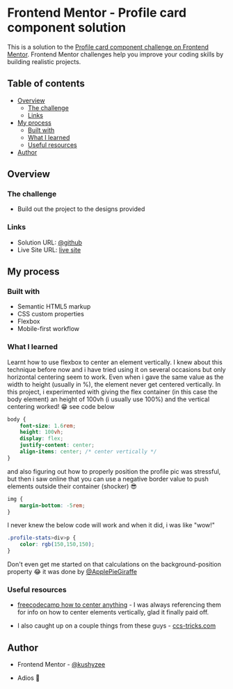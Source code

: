 # Frontend Mentor - Profile card component solution

This is a solution to the [Profile card component challenge on Frontend Mentor](https://www.frontendmentor.io/challenges/profile-card-component-cfArpWshJ). Frontend Mentor challenges help you improve your coding skills by building realistic projects. 

## Table of contents

- [Overview](#overview)
  - [The challenge](#the-challenge)
  - [Links](#links)
- [My process](#my-process)
  - [Built with](#built-with)
  - [What I learned](#what-i-learned)
  - [Useful resources](#useful-resources)
- [Author](#author)

## Overview

### The challenge

- Build out the project to the designs provided

### Links

- Solution URL: [@github](https://github.com/kushyzee/profile-card-component-with-html-and-css/)
- Live Site URL: [live site](https://kushyzee.github.io/profile-card-component-with-html-and-css/)

## My process

### Built with

- Semantic HTML5 markup
- CSS custom properties
- Flexbox
- Mobile-first workflow

### What I learned

Learnt how to use flexbox to center an element vertically. I knew about this technique before now and i have tried using it on several occasions but only horizontal centering seem to work. Even when i gave the same value as the width to height (usually in %), the element never get centered vertically. In this project, i experimented with giving the flex container (in this case the body element) an height of 100vh (i usually use 100%) and the vertical centering worked! 😁 see code below

```css
body {
    font-size: 1.6rem;
    height: 100vh;
    display: flex;
    justify-content: center;
    align-items: center; /* center vertically */
}
```

and also figuring out how to properly position the profile pic was stressful, but then i saw online that you can use a negative border value to push elements outside their container (shocker) 😎

```css
img {
    margin-bottom: -5rem;
}
```

I never knew the below code will work and when it did, i was like "wow!"

```css
.profile-stats>div>p {
    color: rgb(150,150,150);
}

```

Don't even get me started on that calculations on the background-position property 😂 it was done by [@ApplePieGiraffe](https://www.frontendmentor.io/profile/ApplePieGiraffe)

### Useful resources

- [freecodecamp how to center anything](https://www.freecodecamp.org/news/how-to-center-anything-with-css-align-a-div-text-and-more/amp/) - I was always referencing them for info on how to center elements vertically, glad it finally paid off.

- I also caught up on a couple things from these guys - [ccs-tricks.com](https://css-tricks.com/quick-css-trick-how-to-center-an-object-exactly-in-the-center/)


## Author

- Frontend Mentor - [@kushyzee](https://www.frontendmentor.io/profile/kushyzee)


- Adios 👋
